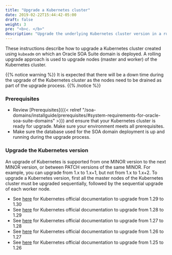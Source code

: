 ```yaml
---
title: "Upgrade a Kubernetes cluster"
date: 2019-02-22T15:44:42-05:00
draft: false
weight: 3
pre: "<b>c. </b>"
description: "Upgrade the underlying Kubernetes cluster version in a running SOA Kubernetes environment."
---
```


These instructions describe how to upgrade a Kubernetes cluster created using `kubeadm` on which an Oracle SOA Suite domain is deployed. A rolling upgrade approach is used to upgrade nodes (master and worker) of the Kubernetes cluster.

{{% notice warning  %}}
It is expected that there will be a down time during the upgrade of the Kubernetes cluster as the nodes need to be drained as part of the upgrade process.
{{% /notice %}}

### Prerequisites

* Review [Prerequisites]({{< relref "/soa-domains/installguide/prerequisites/#system-requirements-for-oracle-soa-suite-domains" >}}) and ensure that your Kubernetes cluster is ready for upgrade. Make sure your environment meets all prerequisites.
* Make sure the database used for the SOA domain deployment is up and running during the upgrade process.

### Upgrade the Kubernetes version
 An upgrade of Kubernetes is supported from one MINOR version to the next MINOR version, or between PATCH versions of the same MINOR.
 For example, you can upgrade from 1.x to 1.x+1, but not from 1.x to 1.x+2.
 To upgrade a Kubernetes version, first all the master nodes of the Kubernetes cluster must be  upgraded sequentially, followed by the sequential upgrade of each worker node.

*  See [here](https://v1-30.docs.kubernetes.io/docs/tasks/administer-cluster/kubeadm/kubeadm-upgrade/) for Kubernetes official documentation to upgrade from 1.29 to 1.30
*  See [here](https://v1-29.docs.kubernetes.io/docs/tasks/administer-cluster/kubeadm/kubeadm-upgrade/) for Kubernetes official documentation to upgrade from 1.28 to 1.29
*  See [here](https://v1-28.docs.kubernetes.io/docs/tasks/administer-cluster/kubeadm/kubeadm-upgrade/) for Kubernetes official documentation to upgrade from 1.27 to 1.28
*  See [here](https://v1-27.docs.kubernetes.io/docs/tasks/administer-cluster/kubeadm/kubeadm-upgrade/) for Kubernetes official documentation to upgrade from 1.26 to 1.27
*  See [here](https://v1-26.docs.kubernetes.io/docs/tasks/administer-cluster/kubeadm/kubeadm-upgrade/) for Kubernetes official documentation to upgrade from 1.25 to 1.26
